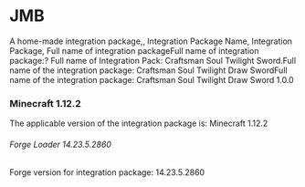 # JMB
A home-made integration package,, Integration Package Name, Integration Package, Full name of integration packageFull name of integration package:? Full name of Integration Pack: Craftsman Soul Twilight Sword.Full name of the integration package: Craftsman Soul Twilight Draw SwordFull name of the integration package: Craftsman Soul Twilight Draw Sword 1.0.0
### Minecraft 1.12.2
The applicable version of the integration package is: Minecraft 1.12.2
###### Forge Loader 14.23.5.2860
Forge version for integration package: 14.23.5.2860

